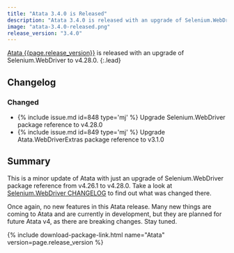 ```yaml
---
title: "Atata 3.4.0 is Released"
description: "Atata 3.4.0 is released with an upgrade of Selenium.WebDriver to v4.28.0."
image: "atata-3.4.0-released.png"
release_version: "3.4.0"
---
```


[Atata {{page.release_version}}](https://www.nuget.org/packages/Atata/{{page.release_version}})
is released with an upgrade of Selenium.WebDriver to v4.28.0.
{:.lead}

<!--more-->

## Changelog

### Changed

- {% include issue.md id=848 type='mj' %} Upgrade Selenium.WebDriver package reference to v4.28.0
- {% include issue.md id=849 type='mj' %} Upgrade Atata.WebDriverExtras package reference to v3.1.0

## Summary

This is a minor update of Atata with just an upgrade of Selenium.WebDriver package reference from v4.26.1 to v4.28.0.
Take a look at [Selenium.WebDriver CHANGELOG](https://github.com/SeleniumHQ/selenium/blob/trunk/dotnet/CHANGELOG)
to find out what was changed there.

Once again, no new features in this Atata release.
Many new things are coming to Atata and are currently in development,
but they are planned for future Atata v4, as there are breaking changes.
Stay tuned.

{% include download-package-link.html name="Atata" version=page.release_version %}

